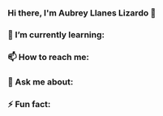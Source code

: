 ### Hi there, I'm Aubrey Llanes Lizardo 👋

### 🌱 I’m currently learning:
### 📫 How to reach me:
### 💬 Ask me about:
### ⚡ Fun fact:

<!--
- 🔭 I’m currently working on ...
- 👯 I’m looking to collaborate on ...
- 🤔 I’m looking for help with ...
- 😄 Pronouns: ...
-->
